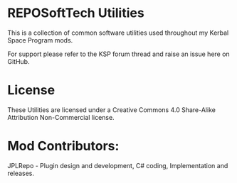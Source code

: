 REPOSoftTech Utilities
======================

This is a collection of common software utilities used throughout my Kerbal Space Program mods.


For support please refer to the KSP forum thread and raise an issue here on GitHub.

License
==========
These Utilities are licensed under a Creative Commons 4.0 Share-Alike Attribution Non-Commercial license.

Mod Contributors:
===========
JPLRepo - Plugin design and development, C# coding, Implementation and releases.    

